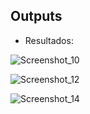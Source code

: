 ## Outputs

* Resultados:

![Screenshot_10](https://github.com/YgorCavalheiroOficial/AI_Vision_MA/assets/157850301/8dbcd7b6-0ba3-48f5-9458-e12b6a6ede5a)

![Screenshot_12](https://github.com/YgorCavalheiroOficial/AI_Vision_MA/assets/157850301/42822567-393c-43cf-b480-dbc0eb316116)

![Screenshot_14](https://github.com/YgorCavalheiroOficial/AI_Vision_MA/assets/157850301/bb9fe8d5-727d-4631-9731-1f209c59ddb6)
